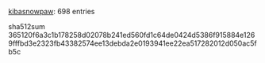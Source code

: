 [kibasnowpaw](https://github.com/kibasnowpaw): 698 entries

sha512sum 365120f6a3c1b178258d02078b241ed560fd1c64de0424d5386f915884e1269fffbd3e2323fb43382574ee13debda2e0193941ee22ea517282012d050ac5fb5c

